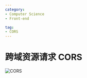 ```yaml
---
category:
- Computer Science
- Front-end

tag: 
- CORS
---
```


# 跨域资源请求 CORS

![CORS](https://pics.yujieliu.com/blog/2023/11/4f7469b29f36cfaff4154ba2bde4fa55.png)